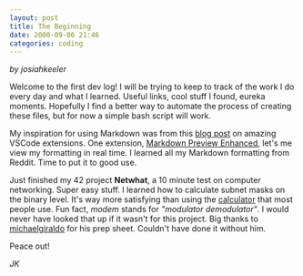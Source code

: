 ```yaml
---
layout: post
title: The Beginning
date: 2000-09-06 21:46
categories: coding
---
```

*by josiahkeeler*

Welcome to the first dev log! I will be trying to keep to track of the work I do every day and what I learned. Useful links, cool stuff I found, eureka moments. Hopefully I find a better way to automate the process of creating these files, but for now a simple bash script will work.

My inspiration for using Markdown was from this [blog post](https://codeburst.io/vs-code-extensions-that-make-me-fall-love-in-programming-each-day-ccf05b24651e) on amazing VSCode extensions. One extension, [Markdown Preview Enhanced](https://marketplace.visualstudio.com/items?itemName=shd101wyy.markdown-preview-enhanced), let's me view my formatting in real time. I learned all my Markdown formatting from Reddit. Time to put it to good use.

Just finished my 42 project **Netwhat**, a 10 minute test on computer networking. Super easy stuff. I learned how to calculate subnet masks on the binary level. It's way more satisfying than using the [calculator](http://jodies.de/ipcalc) that most people use. Fun fact, *modem* stands for *"modulator demodulator"*. I would never have looked that up if it wasn't for this project. Big thanks to [michaelgiraldo](https://github.com/michaelgiraldo) for his prep sheet. Couldn't have done it without him.

Peace out!

*JK*
